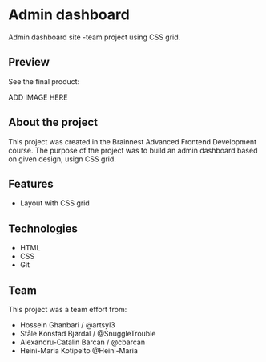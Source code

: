 # Admin dashboard

Admin dashboard site -team project using CSS grid. 

## Preview

See the final product:


ADD IMAGE HERE

## About the project

This project was created in the Brainnest Advanced Frontend Development course. The purpose of the project was to build an admin dashboard based on given design, usign CSS grid.

## Features

* Layout with CSS grid

## Technologies

* HTML
* CSS
* Git

## Team

This project was a team effort from:

 * Hossein Ghanbari  / @artsyl3 
 * Ståle Konstad Bjørdal / @SnuggleTrouble 
 * Alexandru-Catalin Barcan / @cbarcan 
 * Heini-Maria Kotipelto @Heini-Maria
